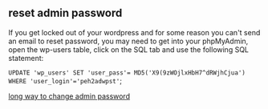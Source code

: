 ## reset admin password

If you get locked out of your wordpress and for some reason you can't send an email to reset password, you may need to get into your phpMyAdmin, open the wp-users table, click on the SQL tab and use the following SQL statement:

`UPDATE 'wp_users' SET 'user_pass'= MD5('X9(9zWOjlxHbH7^dRWjhCjua') WHERE 'user_login'='peh2adwpst'`;

[long way to change admin password](http://wpcrux.com/change-wordpress-password-phpmyadmin/)